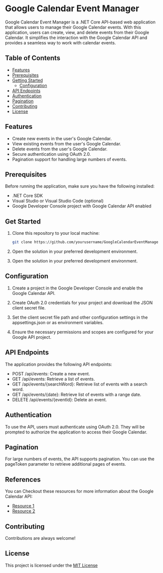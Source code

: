 
# Google Calendar Event Manager

Google Calendar Event Manager is a .NET Core API-based web application that allows users to manage their Google Calendar events. With this application, users can create, view, and delete events from their Google Calendar. It simplifies the interaction with the Google Calendar API and provides a seamless way to work with calendar events.



## Table of Contents
- [Features](#features)
- [Prerequisites](#prerequisites)
- [Getting Started](#getting-started)
  - [Configuration](#configuration)
- [API Endpoints](#api-endpoints)
- [Authentication](#authentication)
- [Pagination](#pagination)
- [Contributing](#contributing)
- [License](#license)
## Features

- Create new events in the user's Google Calendar.
- View existing events from the user's Google Calendar.
- Delete events from the user's Google Calendar.
- Secure authentication using OAuth 2.0.
- Pagination support for handling large numbers of events.
## Prerequisites

Before running the application, make sure you have the following installed:

- .NET Core SDK
- Visual Studio or Visual Studio Code (optional)
- Google Developer Console project with Google Calendar API enabled
## Get Started
1. Clone this repository to your local machine:

   ```bash
   git clone https://github.com/yourusername/GoogleCalendarEventManagergit
   
2. Open the solution in your preferred development environment.
3. Open the solution in your preferred development environment.
## Configuration
1. Create a project in the Google Developer Console and enable the Google Calendar API.

2. Create OAuth 2.0 credentials for your project and download the JSON client secret file.

3. Set the client secret file path and other configuration settings in the appsettings.json or as environment variables.

4. Ensure the necessary permissions and scopes are configured for your Google API project.
## API Endpoints
The application provides the following API endpoints:

- POST /api/events: Create a new event.
- GET /api/events: Retrieve a list of events.
- GET /api/events/{searchWord}: Retrieve list of events with a search word.
- GET /api/events/{date}: Retrieve list of events with a range date.
- DELETE /api/events/{eventId}: Delete an event.
## Authentication

To use the API, users must authenticate using OAuth 2.0. They will be prompted to authorize the application to access their Google Calendar.
## Pagination

For large numbers of events, the API supports pagination. You can use the pageToken parameter to retrieve additional pages of events.

## References

You can Checkout these resources for more information about the Google Calendar API:
- [Resource 1](https://developers.google.com/api-client-library/dotnet/apis/calendar/v3)
- [Resource 2](https://www.c-sharpcorner.com/article/google-calendar-api-integration-with-net-core/)
## Contributing

Contributions are always welcome!


## License

This project is licensed under the [MIT License](https://choosealicense.com/licenses/mit/)

